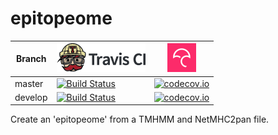 # epitopeome

Branch|[![Travis CI logo](pics/TravisCI.png)](https://travis-ci.org)|[![Codecov logo](pics/Codecov.png)](https://www.codecov.io)
---|---|---
master|[![Build Status](https://travis-ci.org/richelbilderbeek/epitopeome.svg?branch=master)](https://travis-ci.org/richelbilderbeek/epitopeome)|[![codecov.io](https://codecov.io/github/richelbilderbeek/epitopeome/coverage.svg?branch=master)](https://codecov.io/github/richelbilderbeek/epitopeome/branch/master)
develop|[![Build Status](https://travis-ci.org/richelbilderbeek/epitopeome.svg?branch=develop)](https://travis-ci.org/richelbilderbeek/epitopeome)|[![codecov.io](https://codecov.io/github/richelbilderbeek/epitopeome/coverage.svg?branch=develop)](https://codecov.io/github/richelbilderbeek/epitopeome/branch/develop)

Create an 'epitopeome' from a TMHMM and NetMHC2pan file.
